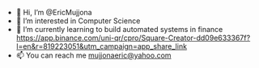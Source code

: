 - 👋 Hi, I’m @EricMujjona
- 👀 I’m interested in Computer Science 
- 🌱 I’m currently learning to build automated systems in finance
https://app.binance.com/uni-qr/cpro/Square-Creator-dd09e633367f?l=en&r=819223051&utm_campaign=app_share_link
- 📫 You can reach me mujjonaeric@yahoo.com

<!---
EricMujjona/EricMujjona is a ✨ special ✨ repository because its `README.md` (this file) appears on your GitHub profile.
You can click the Preview link to take a look at your changes.
--->
